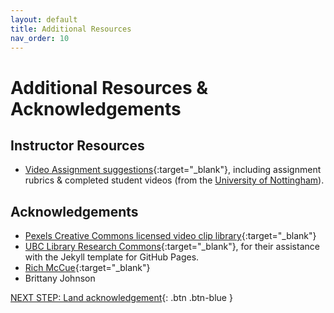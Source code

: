 ```yaml
---
layout: default
title: Additional Resources
nav_order: 10
---
```

# Additional Resources & Acknowledgements
## Instructor Resources 

- [Video Assignment suggestions](./docs/video-essays.pdf){:target="_blank"}, including assignment rubrics & completed student videos (from the [University of Nottingham](https://www.nottingham.ac.uk/artsdigitalhub/resources/video.aspx)).

## Acknowledgements

- [Pexels Creative Commons licensed video clip library](https://www.pexels.com/videos/){:target="_blank"}
- [UBC Library Research Commons](https://github.com/ubc-library-rc/){:target="_blank"}, for their assistance with the Jekyll template for GitHub Pages.
- [Rich McCue](https://richmccue.com/){:target="_blank"}
- Brittany Johnson

[NEXT STEP: Land acknowledgement](land-acknowledgement.html){: .btn .btn-blue }
